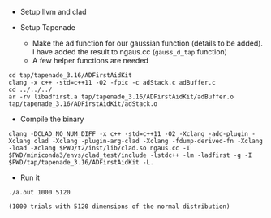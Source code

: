 
  - Setup llvm and clad

  - Setup Tapenade
    - Make the ad function for our gaussian function (details to be added). I have added the result to ngaus.cc (```gauss_d_tap``` function)
    - A few helper functions are needed

```
cd tap/tapenade_3.16/ADFirstAidKit
clang -x c++ -std=c++11 -O2 -fpic -c adStack.c adBuffer.c
cd ../../../
ar -rv libadfirst.a tap/tapenade_3.16/ADFirstAidKit/adBuffer.o tap/tapenade_3.16/ADFirstAidKit/adStack.o
```

  - Compile the binary

```
clang -DCLAD_NO_NUM_DIFF -x c++ -std=c++11 -O2 -Xclang -add-plugin -Xclang clad -Xclang -plugin-arg-clad -Xclang -fdump-derived-fn -Xclang -load -Xclang $PWD/t2/inst/lib/clad.so ngaus.cc -I $PWD/miniconda3/envs/clad_test/include -lstdc++ -lm -ladfirst -g -I $PWD/tap/tapenade_3.16/ADFirstAidKit -L.
```

  - Run it
```
./a.out 1000 5120

(1000 trials with 5120 dimensions of the normal distribution)